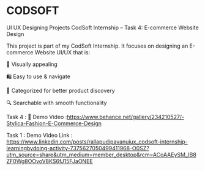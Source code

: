# CODSOFT
UI UX  Designing Projects 
CodSoft Internship – Task 4: E-commerce Website Design

This project is part of my CodSoft Internship.
It focuses on designing an E-commerce Website UI/UX that is:

🎨 Visually appealing

🛍️ Easy to use & navigate

📂 Categorized for better product discovery

🔍 Searchable with smooth functionality

Task 4 : 
🔗 Demo Video :https://www.behance.net/gallery/234210527/-Stylica-Fashion-E-Commerce-Design


Task 1 : 
Demo Video Link : https://www.linkedin.com/posts/rallapudipavanuiux_codsoft-internship-learningbydoing-activity-7375627050499411968-O0SZ?utm_source=share&utm_medium=member_desktop&rcm=ACoAAEySM_IB8ZF0Wg8OOvoV8KS6fJ15FJaONEE
